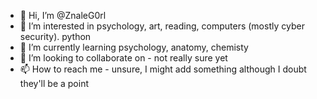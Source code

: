 - 👋 Hi, I’m @ZnaleG0rl
- 👀 I’m interested in psychology, art, reading, computers (mostly cyber security). python
- 🌱 I’m currently learning psychology, anatomy, chemisty
- 💞️ I’m looking to collaborate on - not really sure yet
- 📫 How to reach me - unsure, I might add something although I doubt they'll be a point

<!---
ZnaleG0rl/ZnaleG0rl is a ✨ special ✨ repository because its `README.md` (this file) appears on your GitHub profile.
You can click the Preview link to take a look at your changes.
--->
